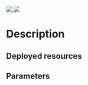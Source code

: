 <a href="https://portal.azure.com/#create/Microsoft.Template/uri/https%3A%2F%2Fraw.githubusercontent.com%2FGetVirtual%2FAzure-ARM%2Fmaster%2FDemo-Azure-NetApp-Files%2Fazuredeploy.json" target="_blank">
    <img src="http://azuredeploy.net/deploybutton.png"/>
</a>
<a href="http://armviz.io/#/?load=https://raw.githubusercontent.com/GetVirtual/Azure-ARM/master/Demo-Azure-NetApp-Files/azuredeploy.json" target="_blank">
    <img src="http://armviz.io/visualizebutton.png"/>
</a>

# Description #



## Deployed resources ##

## Parameters ##





